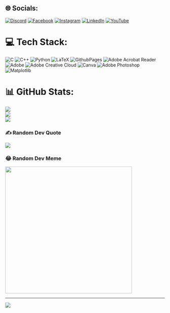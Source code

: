 ## 🌐 Socials:
[![Discord](https://img.shields.io/badge/Discord-%237289DA.svg?logo=discord&logoColor=white)](https://discord.gg/thomnelissen) [![Facebook](https://img.shields.io/badge/Facebook-%231877F2.svg?logo=Facebook&logoColor=white)](https://facebook.com/nelissenthom) [![Instagram](https://img.shields.io/badge/Instagram-%23E4405F.svg?logo=Instagram&logoColor=white)](https://instagram.com/thom.nelissen) [![LinkedIn](https://img.shields.io/badge/LinkedIn-%230077B5.svg?logo=linkedin&logoColor=white)](https://linkedin.com/in/thom-nelissen) [![YouTube](https://img.shields.io/badge/YouTube-%23FF0000.svg?logo=YouTube&logoColor=white)](https://youtube.com/@thomnelissen4802) 

# 💻 Tech Stack:
![C](https://img.shields.io/badge/c-%2300599C.svg?style=flat&logo=c&logoColor=white) ![C++](https://img.shields.io/badge/c++-%2300599C.svg?style=flat&logo=c%2B%2B&logoColor=white) ![Python](https://img.shields.io/badge/python-3670A0?style=flat&logo=python&logoColor=ffdd54) ![LaTeX](https://img.shields.io/badge/latex-%23008080.svg?style=flat&logo=latex&logoColor=white) ![GithubPages](https://img.shields.io/badge/github%20pages-121013?style=flat&logo=github&logoColor=white) ![Adobe Acrobat Reader](https://img.shields.io/badge/Adobe%20Acrobat%20Reader-EC1C24.svg?style=flat&logo=Adobe%20Acrobat%20Reader&logoColor=white) ![Adobe](https://img.shields.io/badge/adobe-%23FF0000.svg?style=flat&logo=adobe&logoColor=white) ![Adobe Creative Cloud](https://img.shields.io/badge/Adobe%20Creative%20Cloud-DA1F26.svg?style=flat&logo=Adobe%20Creative%20Cloud&logoColor=white) ![Canva](https://img.shields.io/badge/Canva-%2300C4CC.svg?style=flat&logo=Canva&logoColor=white) ![Adobe Photoshop](https://img.shields.io/badge/adobe%20photoshop-%2331A8FF.svg?style=flat&logo=adobe%20photoshop&logoColor=white) ![Matplotlib](https://img.shields.io/badge/Matplotlib-%23ffffff.svg?style=flat&logo=Matplotlib&logoColor=black)
# 📊 GitHub Stats:
![](https://github-readme-stats.vercel.app/api?username=thomnelissen&theme=dark&hide_border=false&include_all_commits=true&count_private=true)<br/>
![](https://github-readme-streak-stats.herokuapp.com/?user=thomnelissen&theme=dark&hide_border=false)<br/>
![](https://github-readme-stats.vercel.app/api/top-langs/?username=thomnelissen&theme=dark&hide_border=false&include_all_commits=true&count_private=true&layout=compact)

### ✍️ Random Dev Quote
![](https://quotes-github-readme.vercel.app/api?type=horizontal&theme=dark)

### 😂 Random Dev Meme
<img src='https://randommeme-five.vercel.app/' style="height: 400px;"/>

---
[![](https://visitcount.itsvg.in/api?id=thomnelissen&icon=0&color=0)](https://visitcount.itsvg.in)

<!-- Proudly created with GPRM ( https://gprm.itsvg.in ) -->
